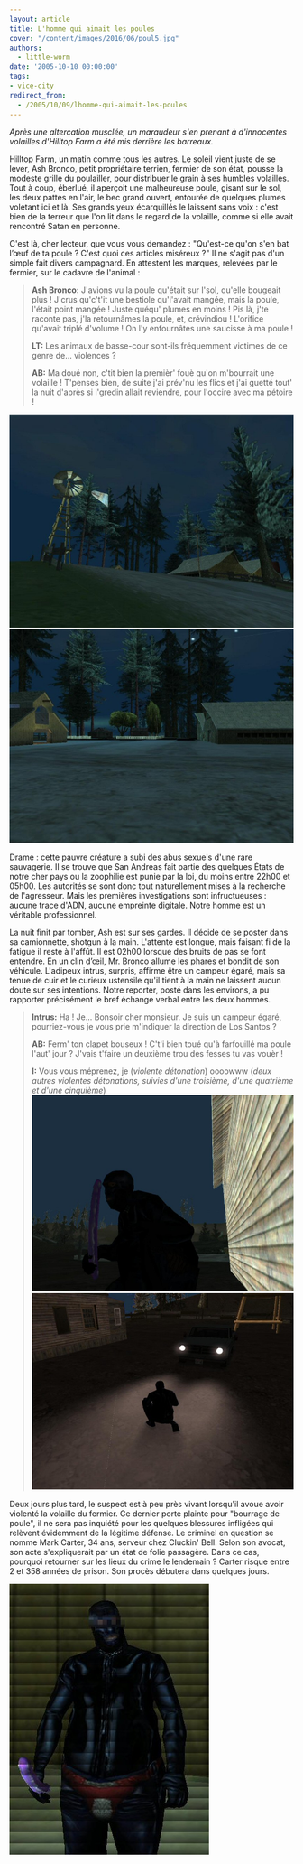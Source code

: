 ```yaml
---
layout: article
title: L'homme qui aimait les poules
cover: "/content/images/2016/06/poul5.jpg"
authors:
  - little-worm
date: '2005-10-10 00:00:00'
tags:
- vice-city
redirect_from:
  - /2005/10/09/lhomme-qui-aimait-les-poules
---
```


_Après une altercation musclée, un maraudeur s'en prenant à d'innocentes volailles d'Hilltop Farm a été mis derrière les barreaux._

Hilltop Farm, un matin comme tous les autres. Le soleil vient juste de se lever, Ash Bronco, petit propriétaire terrien, fermier de son état, pousse la modeste grille du poulailler, pour distribuer le grain à ses humbles volailles. Tout à coup, éberlué, il aperçoit une malheureuse poule, gisant sur le sol, les deux pattes en l'air, le bec grand ouvert, entourée de quelques plumes voletant ici et là. Ses grands yeux écarquillés le laissent sans voix : c'est bien de la terreur que l'on lit dans le regard de la volaille, comme si elle avait rencontré Satan en personne.

C'est là, cher lecteur, que vous vous demandez : "Qu'est-ce qu'on s'en bat l’œuf de ta poule ? C'est quoi ces articles miséreux ?" Il ne s'agit pas d'un simple fait divers campagnard. En attestent les marques, relevées par le fermier, sur le cadavre de l'animal :

> **Ash Bronco:** J'avions vu la poule qu'était sur l'sol, qu'elle bougeait plus ! J'crus qu'c't'it une bestiole qu'l'avait mangée, mais la poule, l'était point mangée ! Juste quéqu' plumes en moins ! Pis là, j'te raconte pas, j'la retournâmes la poule, et, crévindiou ! L'orifice qu'avait triplé d'volume ! On l'y enfournâtes une saucisse à ma poule !
> 
> **LT:** Les animaux de basse-cour sont-ils fréquemment victimes de ce genre de... violences ?
> 
> **AB:** Ma doué non, c'tit bien la premièr' fouè qu'on m'bourrait une volaille ! T'penses bien, de suite j'ai prév'nu les flics et j'ai guetté tout' la nuit d'après si l'gredin allait reviendre, pour l'occire avec ma pétoire !

![](/content/images/2005/01/poul1.jpg)
![](/content/images/2005/01/poul2.jpg)

Drame : cette pauvre créature a subi des abus sexuels d'une rare sauvagerie. Il se trouve que San Andreas fait partie des quelques États de notre cher pays ou la zoophilie est punie par la loi, du moins entre 22h00 et 05h00. Les autorités se sont donc tout naturellement mises à la recherche de l'agresseur. Mais les premières investigations sont infructueuses : aucune trace d'ADN, aucune empreinte digitale. Notre homme est un véritable professionnel.

La nuit finit par tomber, Ash est sur ses gardes. Il décide de se poster dans sa camionnette, shotgun à la main. L'attente est longue, mais faisant fi de la fatigue il reste à l'affût. Il est 02h00 lorsque des bruits de pas se font entendre. En un clin d’œil, Mr. Bronco allume les phares et bondit de son véhicule. L'adipeux intrus, surpris, affirme être un campeur égaré, mais sa tenue de cuir et le curieux ustensile qu'il tient à la main ne laissent aucun doute sur ses intentions. Notre reporter, posté dans les environs, a pu rapporter précisément le bref échange verbal entre les deux hommes.

> **Intrus:** Ha ! Je... Bonsoir cher monsieur. Je suis un campeur égaré, pourriez-vous je vous prie m'indiquer la direction de Los Santos ?
> 
> **AB:** Ferm' ton clapet bouseux ! C't'i bien toué qu'à farfouillé ma poule l'aut' jour ? J'vais t'faire un deuxième trou des fesses tu vas vouèr !
> 
> **I:** Vous vous méprenez, je (_violente détonation_) oooowww (_deux autres violentes détonations, suivies d'une troisième, d'une quatrième et d'une cinquième_)
![](/content/images/2005/01/poul3.jpg)
![](/content/images/2005/01/poul4.jpg)

Deux jours plus tard, le suspect est à peu près vivant lorsqu'il avoue avoir violenté la volaille du fermier. Ce dernier porte plainte pour "bourrage de poule", il ne sera pas inquiété pour les quelques blessures infligées qui relèvent évidemment de la légitime défense. Le criminel en question se nomme Mark Carter, 34 ans, serveur chez Cluckin' Bell. Selon son avocat, son acte s'expliquerait par un état de folie passagère. Dans ce cas, pourquoi retourner sur les lieux du crime le lendemain ? Carter risque entre 2 et 358 années de prison. Son procès débutera dans quelques jours.

![](/content/images/2005/01/poul6.jpg)